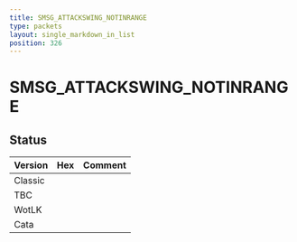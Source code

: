 ```yaml
---
title: SMSG_ATTACKSWING_NOTINRANGE
type: packets
layout: single_markdown_in_list
position: 326
---
```


# SMSG_ATTACKSWING_NOTINRANGE

## Status

Version | Hex | Comment
---------- | ---------- | ---------- 
Classic |  |  
TBC |  |  
WotLK |  |  
Cata |  |  
